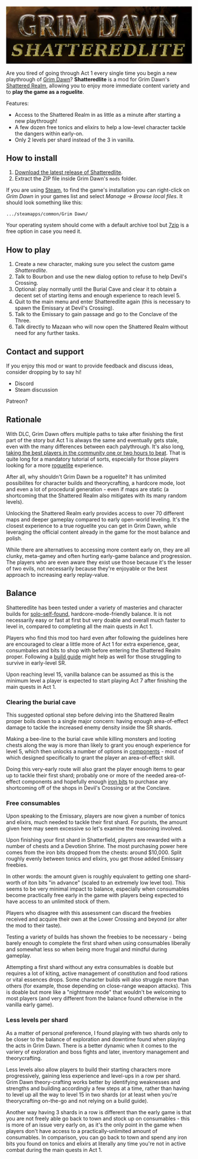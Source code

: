 ![Logo](image/logo.medium.jpg)

Are you tired of going through Act 1 every single time you begin a new playthrough of [Grim Dawn](https://www.grimdawn.com)? **Shatteredlite** is a mod for Grim Dawn's [Shattered Realm](https://grimdawn.fandom.com/wiki/The_Shattered_Realm), allowing you to enjoy more immediate content variety and to **play the game as a roguelite**.

Features:

* Access to the Shattered Realm in as little as a minute after starting a new playthrough!
* A few dozen free tonics and elixirs to help a low-level character tackle the dangers within early-on.
* Only 2 levels per shard instead of the 3 in vanilla.

## How to install

1. [Download the latest release of Shatteredlite](https://github.com/tukkek/shatteredlite/releases/latest/).
2. Extract the ZIP file inside Grim Dawn's `mods` folder.

If you are using [Steam](https://store.steampowered.com), to find the game's installation you can right-click on *Grim Dawn* in your games list and select *Manage → Browse local files*. It should look something like this:

    .../steamapps/common/Grim Dawn/

Your operating system should come with a default archive tool but [7zip](https://www.7-zip.org/download.html) is a free option in case you need it.

## How to play

1. Create a new character, making sure you select the custom game *Shatteredlite*.
2. Talk to Bourbon and use the new dialog option to refuse to help Devil's Crossing.
3. Optional: play normally until the Burial Cave and clear it to obtain a decent set of starting items and enough experience to reach level 5.
4. Quit to the main menu and enter Shatteredlite again (this is necessary to spawn the Emissary at Devil's Crossing).
5. Talk to the Emissary to gain passage and go to the Conclave of the Three.
6. Talk directly to Mazaan who will now open the Shattered Realm without need for any further tasks.

## Contact and support

If you enjoy this mod or want to provide feedback and discuss ideas, consider dropping by to say hi!

* Discord
* Steam discussion

Patreon?

## Rationale

With DLC, Grim Dawn offers multiple paths to take after finishing the first part of the story but Act 1 is always the same and eventually gets stale, even with the many differences between each palythrough. It's also long, [taking the best players in the community one or two hours to beat](https://youtu.be/Uir5qz5UB0I). That is quite long for a mandatory tutorial of sorts, especially for those players looking for a more [roguelite](https://youtu.be/-cu5RkWoW2M) experience.

After all, why shouldn't Grim Dawn be a roguelite? It has unlimited possibilites for character builds and theorycrafting, a hardcore mode, loot and even a lot of procedural generation - even if maps are static (a shortcoming that the Shattered Realm also mitigates with its many random levels).

Unlocking the Shattered Realm early provides access to over 70 different maps and deeper gameplay compared to early open-world leveling. It's the closest experience to a true roguelite you can get in Grim Dawn, while leveraging the official content already in the game for the most balance and polish.

While there are alternatives to accessing more content early on, they are all clunky, meta-gamey and often hurting early-game balance and progression. The players who are even aware they exist use those because it's the lesser of two evils, not necessarily because they're enjoyable or the best approach to increasing early replay-value.

## Balance

Shatteredlite has been tested under a variety of masteries and character builds for [solo-self-found](https://pathofexile.fandom.com/wiki/Solo_Self-Found), hardcore-mode-friendly balance. It is not necessarily easy or fast at first but very doable and overall much faster to level in, compared to completing all the main quests in Act 1.

Players who find this mod too hard even after following the guidelines here are encouraged to clear a little more of Act 1 for extra experience, gear, consumbales and bits to shop with before entering the Shattered Realm proper. Following a [build guide](https://forums.crateentertainment.com/t/build-compendium-x-forgotten-gods/49673) might help as well for those struggling to survive in early-level SR.

Upon reaching level 15, vanilla balance can be assumed as this is the minimum level a player is expected to start playing Act 7 after finishing the main quests in Act 1.

### Clearing the burial cave

This suggested optional step before delving into the Shattered Realm proper boils down to a single major concern: having enough area-of-effect damage to tackle the increased enemy density inside the SR shards.

Making a bee-line to the burial cave while killing monsters and looting chests along the way is more than likely to grant you enough experience for level 5, which then unlocks a number of options in [components](https://grimdawn.fandom.com/wiki/Components) - most of which designed specifically to grant the player an area-of-effect skill.

Doing this very-early route will also grant the player enough items to gear up to tackle their first shard; probably one or more of the needed area-of-effect components and hopefully enough [iron bits](https://grimdawn.fandom.com/wiki/Components) to purchase any shortcoming off of the shops in Devil's Crossing or at the Conclave.

### Free consumables

Upon speaking to the Emissary, players are now given a number of tonics and elixirs, much needed to tackle their first shard. For purists, the amount given here may seem excessive so let's examine the reasoning involved.

Upon finishing your first shard in Shatterfield, players are rewarded with a number of chests and a Devotion Shrine. The most purchasing power here comes from the iron bits dropped from the chests: around $10,000. Split roughly evenly between tonics and elixirs, you get those added Emissary freebies.

In other words: the amount given is roughly equivalent to getting one shard-worth of iton bits "in advance" (scaled to an extremely low level too). This seems to be very minimal impact to balance, especially when consumables become practically free early in the game with players being expected to have access to an unlimited stock of them.

Players who disagree with this assessment can discard the freebies received and acquire their own at the Lower Crossing and beyond (or alter the mod to their taste).

Testing a variety of builds has shown the freebies to be necessary - being barely enough to complete the first shard when using consumables liberally and somewhat less so when being more frugal and mindful during gameplay.

Attempting a first shard without any extra consumables is doable but requires a lot of kiting, active management of constitution and food rations or vital essences drops. Some character builds will also struggle more than others (for example, those depending on close-range weapon attacks). This is doable but more like a "nightmare mode" that wouldn't be welcoming to most players (and very different from the balance found otherwise in the vanilla early game).

### Less levels per shard

As a matter of personal preference, I found playing with two shards only to be closer to the balance of exploration and downtime found when playing the acts in Grim Dawn. There is a better dynamic when it comes to the variery of exploration and boss fights and later, inventory management and theorycrafting.

Less levels also allow players to build their starting characters more progressively, gaining less experience and level-ups in a row per shard. Grim Dawn theory-crafting works better by identifying weaknesses and strengths and building accordingly a few steps at a time, rather than having to level up all the way to level 15 in two shards (or at least when you're theorycrafting on-the-go and not relying on a build guide).

Another way having 3 shards in a row is different than the early game is that you are not freely able go back to town and stock up on consumables - this is more of an issue very early on, as it's the only point in the game when players don't have access to a practically-unlimited amount of consumables. In comparison, you can go back to town and spend any iron bits you found on tonics and elixirs at literally any time you're not in active combat during the main quests in Act 1.
